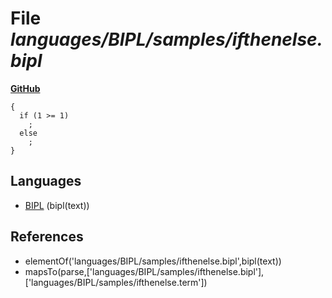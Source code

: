 # File _languages/BIPL/samples/ifthenelse.bipl_
**[GitHub](https://github.com/softlang/yas/blob/master/languages/BIPL/samples/ifthenelse.bipl)**
```
{
  if (1 >= 1) 
    ;
  else
    ;
}
```

## Languages
* [BIPL](../languages/BIPL.md) (bipl(text))

## References
* elementOf('languages/BIPL/samples/ifthenelse.bipl',bipl(text))
* mapsTo(parse,['languages/BIPL/samples/ifthenelse.bipl'],['languages/BIPL/samples/ifthenelse.term'])
